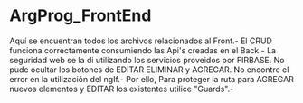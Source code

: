 # ArgProg_FrontEnd
Aquí se encuentran todos los archivos relacionados al Front.-
El CRUD funciona correctamente consumiendo las Api's creadas en el Back.-
La seguridad web se la di utilizando los servicios proveidos por FIRBASE.
No pude ocultar los botones de EDITAR ELIMINAR y AGREGAR. No encontre el error en la utilización del ngIf.-
Por ello, Para proteger la ruta para AGREGAR nuevos elementos y EDITAR los existentes utilice "Guards".-
